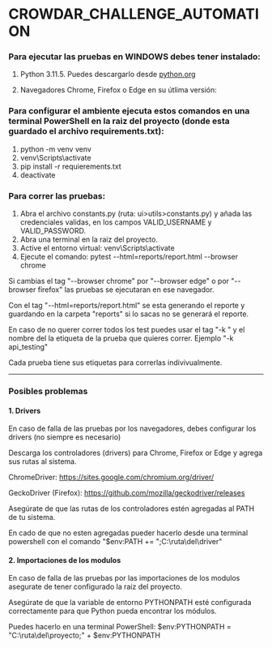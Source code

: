 # CROWDAR_CHALLENGE_AUTOMATION

### Para ejecutar las pruebas en WINDOWS debes tener instalado:

1. Python 3.11.5. Puedes descargarlo desde [python.org](https://www.python.org/downloads/)

2. Navegadores Chrome, Firefox o Edge en su útlima versión:

### Para configurar el ambiente ejecuta estos comandos en una terminal PowerShell en la raiz del proyecto (donde esta guardado el archivo requirements.txt):

1. python -m venv venv
2. venv\Scripts\activate
3. pip install -r requierements.txt
4. deactivate

### Para correr las pruebas:

1. Abra el archivo constants.py (ruta: ui>utils>constants.py) y añada las credenciales validas, en los campos VALID_USERNAME y VALID_PASSWORD.
2. Abra una terminal en la raiz del proyecto.
2. Active el entorno virtual: venv\Scripts\activate
3. Ejecute el comando: pytest --html=reports/report.html --browser chrome

Si cambias el tag "--browser chrome" por "--browser edge" o por "--browser firefox" las pruebas se ejecutaran en ese navegador.

Con el tag "--html=reports/report.html" se esta generando el reporte y guardando en la carpeta "reports" si lo sacas no se generará el reporte.

En caso de no querer correr todos los test puedes usar el tag "-k " y el nombre del la etiqueta de la prueba que quieres correr. Ejemplo "-k api_testing"

Cada prueba tiene sus etiquetas para correrlas indivivualmente.


-----------------------


### Posibles problemas
#### 1. Drivers

En caso de falla de las pruebas por los navegadores, debes configurar los drivers (no siempre es necesario)

Descarga los controladores (drivers) para Chrome, Firefox or Edge y agrega sus rutas al sistema.

ChromeDriver: https://sites.google.com/chromium.org/driver/

GeckoDriver (Firefox): https://github.com/mozilla/geckodriver/releases

Asegúrate de que las rutas de los controladores estén agregadas al PATH de tu sistema.

En cado de que no esten agregadas pueder hacerlo desde una terminal powershell con el comando "$env:PATH += ";C:\ruta\del\driver"

#### 2. Importaciones de los modulos

En caso de falla de las pruebas por las importaciones de los modulos asegurate de tener configurado la raiz del proyecto.

Asegúrate de que la variable de entorno PYTHONPATH esté configurada correctamente para que Python pueda encontrar los módulos.

Puedes hacerlo en una terminal PowerShell: $env:PYTHONPATH = "C:\ruta\del\proyecto;" + $env:PYTHONPATH